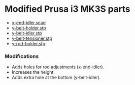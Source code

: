 # Modified Prusa i3 MK3S parts

- [x-end-idler.scad](https://github.com/prusa3d/Original-Prusa-i3/blob/MK3S/Printed-Parts/SCAD/x-end-idler.scad)
- [y-belt-holder.stp](https://github.com/prusa3d/Original-Prusa-i3/blob/MK3S/Printed-Parts/STEP/y-belt-holder.stp)
- [y-belt-idler.stp](https://github.com/prusa3d/Original-Prusa-i3/blob/MK3S/Printed-Parts/STEP/y-belt-idler.stp)
- [y-belt-tensioner.stp](https://github.com/prusa3d/Original-Prusa-i3/blob/MK3S/Printed-Parts/STEP/y-belt-tensioner.stp)
- [y-rod-holder.stp](https://github.com/prusa3d/Original-Prusa-i3/blob/MK3S/Printed-Parts/STEP/y-rod-holder.stp)

### Modifications
- Adds holes for rod adjustments (x-end-idler).
- Increases the height.
- Adds extra hole at the bottom (y-belt-idler).
